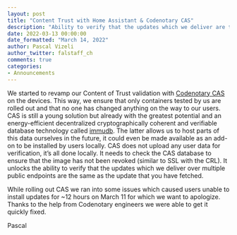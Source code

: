 ```yaml
---
layout: post
title: "Content Trust with Home Assistant & Codenotary CAS"
description: "Ability to verify that the updates which we deliver are the same as the update that you have fetched."
date: 2022-03-13 00:00:00
date_formatted: "March 14, 2022"
author: Pascal Vizeli
author_twitter: falstaff_ch
comments: true
categories:
- Announcements
---
```


We started to revamp our Content of Trust validation with [Codenotary CAS](https://cas.codenotary.com/) on the devices. This way, we ensure that only containers tested by us are rolled out and that no one has changed anything on the way to our users. CAS is still a young solution but already with the greatest potential and an energy-efficient decentralized cryptographically coherent and verifiable database technology called [immudb](https://github.com/codenotary/immudb). The latter allows us to host parts of this data ourselves in the future, it could even be made available as an add-on to be installed by users locally. CAS does not upload any user data for verification, it’s all done locally. It needs to check the CAS database to ensure that the image has not been revoked (similar to SSL with the CRL). It unlocks the ability to verify that the updates which we deliver over multiple public endpoints are the same as the update that you have fetched.

While rolling out CAS we ran into some issues which caused users unable to install updates for ~12 hours on March 11 for which we want to apologize. Thanks to the help from Codenotary engineers we were able to get it quickly fixed.

Pascal
